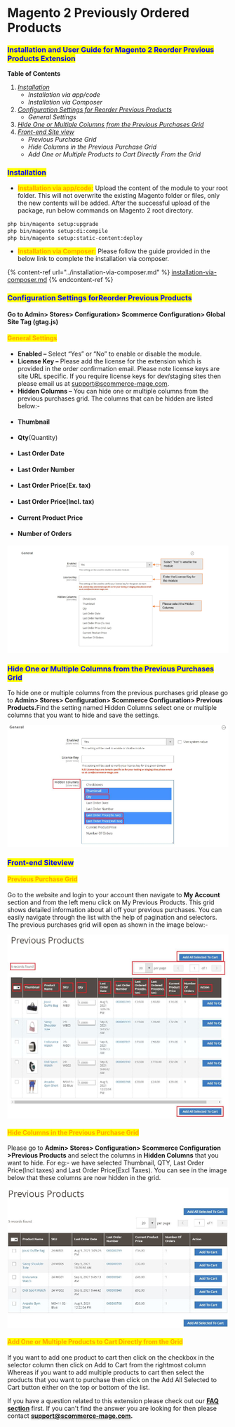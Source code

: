 # Magento 2 Previously Ordered Products

### <mark style="color:blue;">Installation and User Guide for Magento 2 Reorder Previous Products Extension</mark>

**Table of Contents**

1. [_Installation_ ](magento-2-previously-ordered-products.md#toc_250007)
   * _Installation via app/code_&#x20;
   * _Installation via Composer_
2. [_Configuration Settings for Reorder Previous Products_ ](magento-2-previously-ordered-products.md#toc_250006)
   * _General Settings_&#x20;
3. [_Hide One or Multiple Columns from the Previous Purchases Grid_](magento-2-previously-ordered-products.md#toc_250004)
4. [_Front-end Site view_ ](magento-2-previously-ordered-products.md#toc_250003)
   * _Previous Purchase Grid_&#x20;
   * _Hide Columns in the Previous Purchase Grid_&#x20;
   * _Add One or Multiple Products to Cart Directly From the Grid_&#x20;

### <mark style="color:blue;">Installation</mark> <a href="#toc_250007" id="toc_250007"></a>

* <mark style="color:orange;">**Installation via app/code:**</mark> Upload the content of the module to your root folder. This will not overwrite the existing Magento folder or files, only the new contents will be added. After the successful upload of the package, run below commands on Magento 2 root directory.

```
php bin/magento setup:upgrade
php bin/magento setup:di:compile
php bin/magento setup:static-content:deploy
```

* <mark style="color:orange;">**Installation via Composer:**</mark> Please follow the guide provided in the below link to complete the installation via composer.

{% content-ref url="../installation-via-composer.md" %}
[installation-via-composer.md](../installation-via-composer.md)
{% endcontent-ref %}

### <mark style="color:blue;">Configuration Settings forReorder Previous Products</mark> <a href="#toc_250006" id="toc_250006"></a>

#### Go to Admin> Stores> Configuration> Scommerce Configuration> Global Site Tag (gtag.js)

#### <mark style="color:orange;">General Settings</mark> <a href="#toc_250005" id="toc_250005"></a>

* **Enabled –** Select “Yes” or “No” to enable or disable the module.
* **License Key –** Please add the license for the extension which is provided in the order confirmation email. Please note license keys are site URL specific. If you require license keys for dev/staging sites then please email us at [support@scommerce-mage.com](mailto:support@scommerce-mage.com).
* **Hidden Columns –** You can hide one or multiple columns from the previous purchases grid. The columns that can be hidden are listed below:-                                                                                                &#x20;
* #### Thumbnail
* **Qty**(Quantity)
* #### Last Order Date
* #### Last Order Number
* #### Last Order Price(Ex. tax)
* #### Last Order Price(Incl. tax)
* #### Current Product Price
* #### Number of Orders

![](../../.gitbook/assets/reorder_general.jpg)

### <mark style="color:blue;">Hide One or Multiple Columns from the Previous Purchases Grid</mark> <a href="#toc_250004" id="toc_250004"></a>

To hide one or multiple columns from the previous purchases grid please go to **Admin> Stores> Configuration> Scommerce Configuration> Previous Products.**&#x46;ind the setting named Hidden Columns select one or multiple columns that you want to hide and save the settings.

![](../../.gitbook/assets/reorder_general2.jpg)

### <mark style="color:blue;">Front-end Siteview</mark> <a href="#toc_250003" id="toc_250003"></a>

#### <mark style="color:orange;">Previous Purchase Grid</mark> <a href="#toc_250002" id="toc_250002"></a>

Go to the website and login to your account then navigate to **My Account** section and from the left menu click on My Previous Products. This grid shows detailed information about all off your previous purchases. You can easily navigate through the list with the help of pagination and selectors. The previous purchases grid will open as shown in the image below:-

![](<../../.gitbook/assets/3 (63)>)

#### <mark style="color:orange;">Hide Columns in the Previous Purchase Grid</mark> <a href="#toc_250001" id="toc_250001"></a>

Please go to **Admin> Stores> Configuration> Scommerce Configuration >Previous Products** and select the columns in **Hidden Columns** that you want to hide. For eg:- we have selected Thumbnail, QTY, Last Order Price(Incl taxes) and Last Order Price(Excl Taxes). You can see in the image below that these columns are now hidden in the grid.

![](<../../.gitbook/assets/4 (43)>)

#### <mark style="color:orange;">Add One or Multiple Products to Cart Directly from the Grid</mark> <a href="#toc_250000" id="toc_250000"></a>

If you want to add one product to cart then click on the checkbox in the selector column then click on Add to Cart from the rightmost column Whereas if you want to add multiple products to cart then select the products that you want to purchase then click on the Add All Selected to Cart button either on the top or bottom of the list.

If you have a question related to this extension please check out our [**FAQ section**](https://www.scommerce-mage.com/magento2-reorder-previous-products.html#faq) first. If you can't find the answer you are looking for then please contact [**support@scommerce-mage.com**](mailto:core@scommerce-mage.com)**.**
